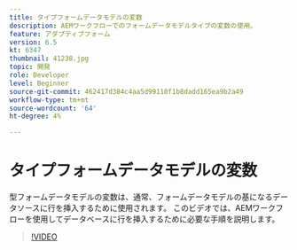 ```yaml
---
title: タイプフォームデータモデルの変数
description: AEMワークフローでのフォームデータモデルタイプの変数の使用。
feature: アダプティブフォーム
version: 6.5
kt: 6347
thumbnail: 41238.jpg
topic: 開発
role: Developer
level: Beginner
source-git-commit: 462417d384c4aa5d99110f1b8dadd165ea9b2a49
workflow-type: tm+mt
source-wordcount: '64'
ht-degree: 4%

---
```



# タイプフォームデータモデルの変数

型フォームデータモデルの変数は、通常、フォームデータモデルの基になるデータソースに行を挿入するために使用されます。 このビデオでは、AEMワークフローを使用してデータベースに行を挿入するために必要な手順を説明します。



>[!VIDEO](https://video.tv.adobe.com/v/41238/quality=9&learn=on)
